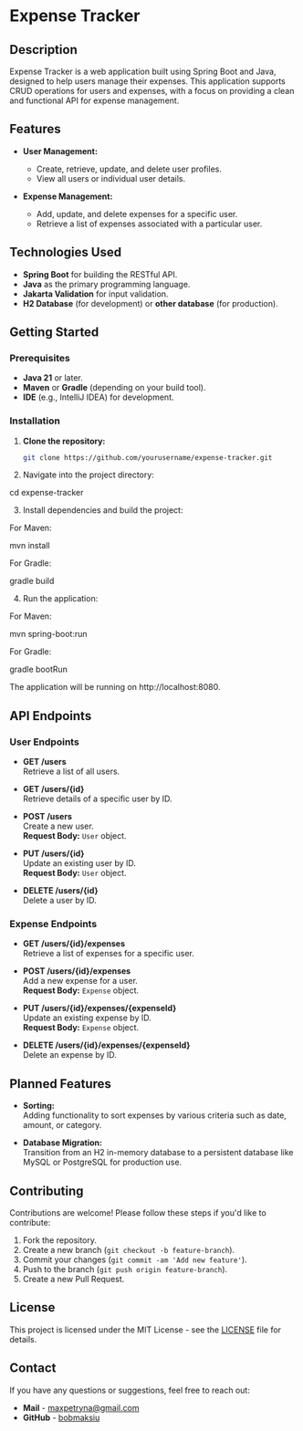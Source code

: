 # Expense Tracker

## Description

Expense Tracker is a web application built using Spring Boot and Java, designed to help users manage their expenses. This application supports CRUD operations for users and expenses, with a focus on providing a clean and functional API for expense management.

## Features

- **User Management:**
  - Create, retrieve, update, and delete user profiles.
  - View all users or individual user details.

- **Expense Management:**
  - Add, update, and delete expenses for a specific user.
  - Retrieve a list of expenses associated with a particular user.

## Technologies Used

- **Spring Boot** for building the RESTful API.
- **Java** as the primary programming language.
- **Jakarta Validation** for input validation.
- **H2 Database** (for development) or **other database** (for production).

## Getting Started

### Prerequisites

- **Java 21** or later.
- **Maven** or **Gradle** (depending on your build tool).
- **IDE** (e.g., IntelliJ IDEA) for development.

### Installation

1. **Clone the repository:**

   ```bash
   git clone https://github.com/yourusername/expense-tracker.git
   
2. Navigate into the project directory:
   
  cd expense-tracker
  
3. Install dependencies and build the project:

For Maven:

  mvn install
  
For Gradle:

  gradle build
  
4. Run the application:

For Maven:

  mvn spring-boot:run
  
For Gradle:

  gradle bootRun
  
The application will be running on http://localhost:8080.

## API Endpoints

### User Endpoints

- **GET /users**  
  Retrieve a list of all users.

- **GET /users/{id}**  
  Retrieve details of a specific user by ID.

- **POST /users**  
  Create a new user.  
  **Request Body:** `User` object.

- **PUT /users/{id}**  
  Update an existing user by ID.  
  **Request Body:** `User` object.

- **DELETE /users/{id}**  
  Delete a user by ID.

### Expense Endpoints

- **GET /users/{id}/expenses**  
  Retrieve a list of expenses for a specific user.

- **POST /users/{id}/expenses**  
  Add a new expense for a user.  
  **Request Body:** `Expense` object.

- **PUT /users/{id}/expenses/{expenseId}**  
  Update an existing expense by ID.  
  **Request Body:** `Expense` object.

- **DELETE /users/{id}/expenses/{expenseId}**  
  Delete an expense by ID.


## Planned Features

- **Sorting:**  
  Adding functionality to sort expenses by various criteria such as date, amount, or category.

- **Database Migration:**  
  Transition from an H2 in-memory database to a persistent database like MySQL or PostgreSQL for production use.


## Contributing

Contributions are welcome! Please follow these steps if you'd like to contribute:

1. Fork the repository.
2. Create a new branch (`git checkout -b feature-branch`).
3. Commit your changes (`git commit -am 'Add new feature'`).
4. Push to the branch (`git push origin feature-branch`).
5. Create a new Pull Request.

## License

This project is licensed under the MIT License - see the [LICENSE](LICENSE) file for details.

## Contact

If you have any questions or suggestions, feel free to reach out:

- **Mail** - [maxpetryna@gmail.com](mailto:maxpetryna@gmail.com)
- **GitHub** - [bobmaksiu](https://github.com/bobmaksiu)
